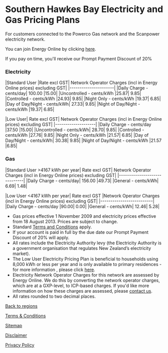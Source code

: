 # Southern Hawkes Bay Electricity and Gas Pricing Plans

For customers connected to the Powerco Gas network and the Scanpower electricity network.


You can join Energy Online by clicking [here](http://www.energyonline.co.nz/Default.aspx?tabid=98).

<p class="intro">If you pay on time, you'll receive our Prompt Payment Discount of 20%</p>


### Electricity
|Standard User	|Rate excl GST|	Network Operator Charges (incl in Energy Online prices) excluding GST|
|----------------------|
|Daily Charge - cents/day|	100.00	|15.00|
|Uncontrolled - cents/kWh	|25.87|	9.85|
|Controlled - cents/kWh	|24.93|	9.85|
|Night Only - cents/kWh	|19.37|	6.85|
|Day of Day/Night - cents/kWh|	27.33|	9.85|
|Night of Day/Night - cents/kWh	|19.37|	6.85|
 

|Low User|	Rate excl GST|	Network Operator Charges (incl in Energy Online prices) excluding GST|
|--------------------|
|Daily Charge - cents/day	|37.50	|15.00|
|Uncontrolled - cents/kWh|	28.70|	9.85|
|Controlled - cents/kWh	|27.76|	9.85|
|Night Only - cents/kWh	|21.57|	6.85|
|Day of Day/Night - cents/kWh|	30.38|	9.85|
|Night of Day/Night - cents/kWh	|21.57	|6.85|


### Gas
|Standard User >4167 kWh per year|	Rate excl GST|	Network Operator Charges (incl in Energy Online prices) excluding GST|
|------------------------------|
|Daily Charge - cents/day|	156.00	|49.73|
|General - cents/kWh|	6.69|	1.48|
 

|Low User <4167 kWh per year|	Rate excl GST	|Network Operator Charges (incl in Energy Online prices) excluding GST|
|--------------------------|
|Daily Charge - cents/day	|90.00|	0.00|
|General - cents/kWh|	12.46|	5.28|

- Gas prices effective 1 November 2009 and electricity prices effective from 18 August 2013. Prices are subject to change.
- Standard [Terms and Conditions](http://www.energyonline.co.nz/terms) apply.
- If your account is paid in full by the due date our Prompt Payment Discount of 20% will apply.
- All rates include the Electricity Authority levy (the Electricity Authority is a government organisation that regulates New Zealand’s electricity market).
- The Low User Electricity Pricing Plan is beneficial to households using 8,000 kWh or less per year and is only available to primary residences - for more information , please click [here](http://www.energyonline.co.nz/Default.aspx?tabid=148).
- Electricity Network Operator Charges for this network are assessed by Energy Online.  We do this by converting the network operator charges, which are at a GXP-level, to ICP-based charges.  If you'd like more information on how these charges are assessed, please [contact us](http://www.energyonline.co.nz/Default.aspx?tabid=66).
- All rates rounded to two decimal places.

[Back to regions](http://www.energyonline.co.nz/residential/pricing_plans/electricity_and_gas_pricing_plans)

[Terms & Conditions](http://www.energyonline.co.nz/terms)

[Sitemap](http://www.energyonline.co.nz/home/site_map)

[Disclaimer](http://www.energyonline.co.nz/home/site_map/disclaimer)

[Privacy Policy](http://www.energyonline.co.nz/home/site_map/privacy_policy)
